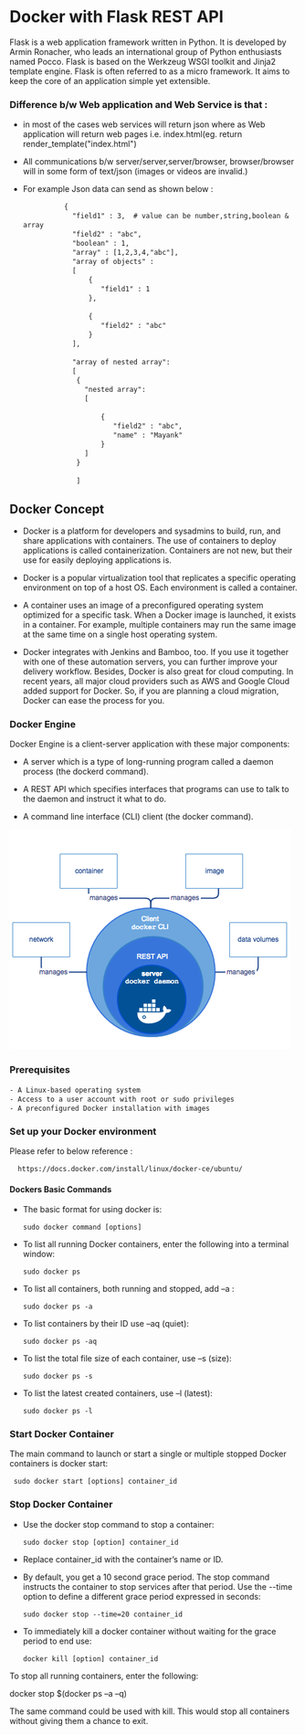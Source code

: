 # Docker with Flask REST API

Flask is a web application framework written in Python. It is developed by Armin Ronacher, who leads an international group of Python enthusiasts named Pocco. Flask is based on the Werkzeug WSGI toolkit and Jinja2 template engine. 
Flask is often referred to as a micro framework. It aims to keep the core of an application simple yet extensible.

### Difference b/w Web application and Web Service is that :
- in most of the cases web services will return json where as Web application will return web pages i.e. index.html(eg. return render_template("index.html")

- All communications b/w server/server,server/browser, browser/browser will in  some form of text/json (images or videos are invalid.)

- For example Json data can send as  shown below :

                {
                  "field1" : 3,  # value can be number,string,boolean & array
                  "field2" : "abc",
                  "boolean" : 1,
                  "array" : [1,2,3,4,"abc"],
                  "array of objects" :
                  [
                      {
                         "field1" : 1
                      },

                      {
                         "field2" : "abc"
                      }
                  ],

                  "array of nested array":
                  [
                   {
                     "nested array":
                     [

                         {
                            "field2" : "abc",
                            "name" : "Mayank"
                         }
                     ]
                   }

                   ]
## Docker Concept

- Docker is a platform for developers and sysadmins to build, run, and share applications with containers. The use of containers to deploy applications is called containerization. Containers are not new, but their use for easily deploying applications is.

- Docker is a popular virtualization tool that replicates a specific operating environment on top of a host OS. Each environment is called a container.

- A container uses an image of a preconfigured operating system optimized for a specific task. When a Docker image is launched, it exists in a container. For example, multiple containers may run the same image at the same time on a single host operating system.

- Docker integrates with Jenkins and Bamboo, too. If you use it together with one of these automation servers, you can further improve your delivery workflow. Besides, Docker is also great for cloud computing. In recent years, all major cloud providers such as AWS and Google Cloud added support for Docker. So, if you are planning a cloud migration, Docker can ease the process for you.

### Docker Engine

Docker Engine is a client-server application with these major components:

   - A server which is a type of long-running program called a daemon process (the dockerd command).

   - A REST API which specifies interfaces that programs can use to talk to the daemon and instruct it what to do.

   - A command line interface (CLI) client (the docker command).

   <img src ="flow.png">

### Prerequisites

    - A Linux-based operating system
    - Access to a user account with root or sudo privileges
    - A preconfigured Docker installation with images

### Set up your Docker environment

Please refer to below reference :
  
      https://docs.docker.com/install/linux/docker-ce/ubuntu/

#### Dockers Basic Commands

- The basic format for using docker is:

      sudo docker command [options]

- To list all running Docker containers, enter the following into a terminal window:

      sudo docker ps

- To list all containers, both running and stopped, add –a :

      sudo docker ps -a

- To list containers by their ID use –aq (quiet):

      sudo docker ps -aq

- To list the total file size of each container, use –s (size):

      sudo docker ps -s

- To list the latest created containers, use –l (latest):

      sudo docker ps -l

###  Start Docker Container

The main command to launch or start a single or multiple stopped Docker containers is docker start:

     sudo docker start [options] container_id 

### Stop Docker Container

- Use the docker stop command to stop a container:

      sudo docker stop [option] container_id
    
- Replace container_id with the container’s name or ID.

- By default, you get a 10 second grace period. The stop command instructs the container to stop services after that period. Use the --time option to define a different grace period expressed in seconds:

      sudo docker stop --time=20 container_id

- To immediately kill a docker container without waiting for the grace period to end use:

      docker kill [option] container_id

To stop all running containers, enter the following:

docker stop $(docker ps –a –q)

The same command could be used with kill. This would stop all containers without giving them a chance to exit.

